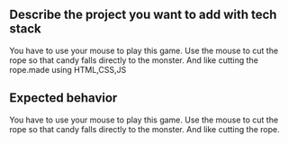 ## Describe the project you want to add with tech stack

You have to use your mouse to play this game. Use the mouse to cut the rope so that candy falls directly to the monster. And like cutting the rope.made using HTML,CSS,JS

## Expected behavior

You have to use your mouse to play this game. Use the mouse to cut the rope so that candy falls directly to the monster. And like cutting the rope.
